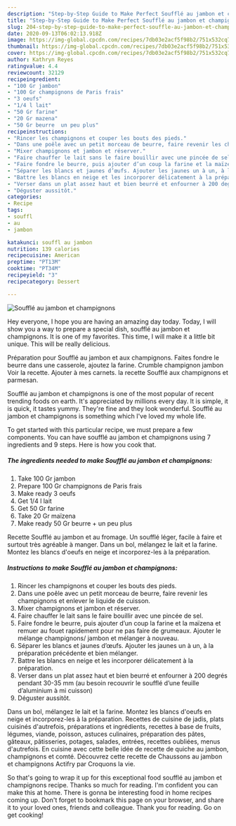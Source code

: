 ```yaml
---
description: "Step-by-Step Guide to Make Perfect Soufflé au jambon et champignons"
title: "Step-by-Step Guide to Make Perfect Soufflé au jambon et champignons"
slug: 204-step-by-step-guide-to-make-perfect-souffle-au-jambon-et-champignons
date: 2020-09-13T06:02:13.918Z
image: https://img-global.cpcdn.com/recipes/7db03e2acf5f98b2/751x532cq70/souffle-au-jambon-et-champignons-photo-principale-de-la-recette.jpg
thumbnail: https://img-global.cpcdn.com/recipes/7db03e2acf5f98b2/751x532cq70/souffle-au-jambon-et-champignons-photo-principale-de-la-recette.jpg
cover: https://img-global.cpcdn.com/recipes/7db03e2acf5f98b2/751x532cq70/souffle-au-jambon-et-champignons-photo-principale-de-la-recette.jpg
author: Kathryn Reyes
ratingvalue: 4.4
reviewcount: 32129
recipeingredient:
- "100 Gr jambon"
- "100 Gr champignons de Paris frais"
- "3 oeufs"
- "1/4 l lait"
- "50 Gr farine"
- "20 Gr mazena"
- "50 Gr beurre  un peu plus"
recipeinstructions:
- "Rincer les champignons et couper les bouts des pieds."
- "Dans une poêle avec un petit morceau de beurre, faire revenir les champignons et enlever le liquide de cuisson."
- "Mixer champignons et jambon et réserver."
- "Faire chauffer le lait sans le faire bouillir avec une pincée de sel."
- "Faire fondre le beurre, puis ajouter d’un coup la farine et la maïzena et remuer au fouet rapidement pour ne pas faire de grumeaux. Ajouter le mélange champignons/ jambon et mélanger à nouveau."
- "Séparer les blancs et jaunes d’œufs. Ajouter les jaunes un à un, à la préparation précédente et bien mélanger."
- "Battre les blancs en neige et les incorporer délicatement à la préparation."
- "Verser dans un plat assez haut et bien beurré et enfourner à 200 degrés pendant 30-35 mm (au besoin recouvrir le soufflé d’une feuille d’aluminium à mi cuisson)"
- "Déguster aussitôt."
categories:
- Recipe
tags:
- souffl
- au
- jambon

katakunci: souffl au jambon 
nutrition: 139 calories
recipecuisine: American
preptime: "PT13M"
cooktime: "PT34M"
recipeyield: "3"
recipecategory: Dessert

---
```



![Soufflé au jambon et champignons](https://img-global.cpcdn.com/recipes/7db03e2acf5f98b2/751x532cq70/souffle-au-jambon-et-champignons-photo-principale-de-la-recette.jpg)

Hey everyone, I hope you are having an amazing day today. Today, I will show you a way to prepare a special dish, soufflé au jambon et champignons. It is one of my favorites. This time, I will make it a little bit unique. This will be really delicious.

Préparation pour Soufflé au jambon et aux champignons. Faites fondre le beurre dans une casserole, ajoutez la farine. Crumble champignon jambon Voir la recette. Ajouter à mes carnets. la recette Soufflé aux champignons et parmesan.

Soufflé au jambon et champignons is one of the most popular of recent trending foods on earth. It's appreciated by millions every day. It is simple, it is quick, it tastes yummy. They're fine and they look wonderful. Soufflé au jambon et champignons is something which I've loved my whole life.


To get started with this particular recipe, we must prepare a few components. You can have soufflé au jambon et champignons using 7 ingredients and 9 steps. Here is how you cook that.

<!--inarticleads1-->

##### The ingredients needed to make Soufflé au jambon et champignons:

1. Take 100 Gr jambon
1. Prepare 100 Gr champignons de Paris frais
1. Make ready 3 oeufs
1. Get 1/4 l lait
1. Get 50 Gr farine
1. Take 20 Gr maïzena
1. Make ready 50 Gr beurre + un peu plus


Recette Soufflé au jambon et au fromage. Un soufflé léger, facile à faire et surtout très agréable à manger. Dans un bol, mélangez le lait et la farine. Montez les blancs d&#39;oeufs en neige et incorporez-les à la préparation. 

<!--inarticleads2-->

##### Instructions to make Soufflé au jambon et champignons:

1. Rincer les champignons et couper les bouts des pieds.
1. Dans une poêle avec un petit morceau de beurre, faire revenir les champignons et enlever le liquide de cuisson.
1. Mixer champignons et jambon et réserver.
1. Faire chauffer le lait sans le faire bouillir avec une pincée de sel.
1. Faire fondre le beurre, puis ajouter d’un coup la farine et la maïzena et remuer au fouet rapidement pour ne pas faire de grumeaux. Ajouter le mélange champignons/ jambon et mélanger à nouveau.
1. Séparer les blancs et jaunes d’œufs. Ajouter les jaunes un à un, à la préparation précédente et bien mélanger.
1. Battre les blancs en neige et les incorporer délicatement à la préparation.
1. Verser dans un plat assez haut et bien beurré et enfourner à 200 degrés pendant 30-35 mm (au besoin recouvrir le soufflé d’une feuille d’aluminium à mi cuisson)
1. Déguster aussitôt.


Dans un bol, mélangez le lait et la farine. Montez les blancs d&#39;oeufs en neige et incorporez-les à la préparation. Recettes de cuisine de jadis, plats cuisinés d&#39;autrefois, préparations et ingrédients, recettes à base de fruits, légumes, viande, poisson, astuces culinaires, préparation des pâtes, gâteaux, pâtisseries, potages, salades, entrées, recettes oubliées, menus d&#39;autrefois. En cuisine avec cette belle idée de recette de quiche au jambon, champignons et comté. Découvrez cette recette de Chaussons au jambon et champignons Actifry par Croquons la vie. 

So that's going to wrap it up for this exceptional food soufflé au jambon et champignons recipe. Thanks so much for reading. I'm confident you can make this at home. There is gonna be interesting food in home recipes coming up. Don't forget to bookmark this page on your browser, and share it to your loved ones, friends and colleague. Thank you for reading. Go on get cooking!
